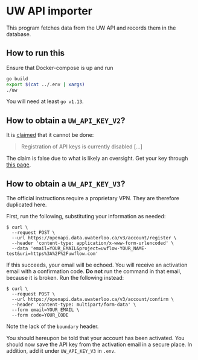 # UW API importer

This program fetches data from the UW API and records them in the database.

## How to run this

Ensure that Docker-compose is up and run

```sh
go build
export $(cat ../.env | xargs)
./uw
```

You will need at least `go v1.13`.

## How to obtain a `UW_API_KEY_V2`?

It is [claimed](https://uwaterloo.ca/api/register-api-key) that it cannot be done:

> Registration of API keys is currently disabled [...]

The claim is false due to what is likely an oversight.
Get your key through [this page](https://uwaterloo.ca/api/register).

## How to obtain a `UW_API_KEY_V3`?

The official instructions require a proprietary VPN. They are therefore duplicated here.

First, run the following, substituting your information as needed:

```
$ curl \
  --request POST \
  --url https://openapi.data.uwaterloo.ca/v3/account/register \
  --header 'content-type: application/x-www-form-urlencoded' \
  --data 'email=YOUR_EMAIL&project=uwflow-YOUR_NAME-test&uri=https%3A%2F%2Fuwflow.com'
```

If this succeeds, your email will be echoed.
You will receive an activation email with a confirmation code.
**Do not** run the command in that email, because it is broken.
Run the following instead:
```
$ curl \
  --request POST \
  --url https://openapi.data.uwaterloo.ca/v3/account/confirm \
  --header 'content-type: multipart/form-data' \
  --form email=YOUR_EMAIL \
  --form code=YOUR_CODE
```
Note the lack of the `boundary` header.

You should hereupon be told that your account has been activated.
You should now save the API key from the activation email in a secure place.
In addition, add it under `UW_API_KEY_V3` in `.env`.
